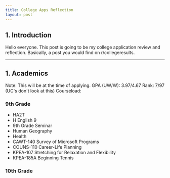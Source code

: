 ```yaml
---
title: College Apps Reflection
layout: post
---
```


## 1. Introduction 
Hello everyone. This post is going to be my college application review and reflection. Basically, a post you would find on r/collegeresults.

---

## 1. Academics
Note: This will be at the time of applying.
GPA (UW/W): 3.97/4.67
Rank: 7/97 (UC's don't look at this)
Courseload:

### 9th Grade
* HA2T
* H English 9
* 9th Grade Seminar
* Human Geography
* Health
* CAWT-140 Survey of Microsoft Programs
* COUNS-110 Career-Life Planning
* KPEA-107 Stretching for Relaxation and Flexibility
* KPEA-185A Beginning Tennis

### 10th Grade

